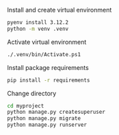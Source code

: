 Install and create virtual environment
```bash
pyenv install 3.12.2
python -m venv .venv
```

Activate virtual environment
```bash
./.venv/bin/Activate.ps1
```

Install package requirements
```bash
pip install -r requirements
```

Change directory
```bash
cd myproject
python manage.py createsuperuser
python manage.py migrate
python manage.py runserver
```
